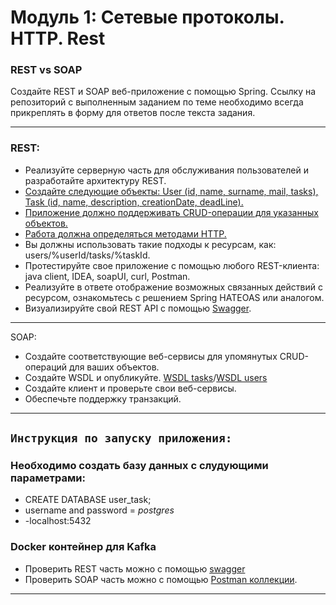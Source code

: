 # Модуль 1: Сетевые протоколы. HTTP. Rest

### REST vs SOAP
Создайте REST и SOAP веб-приложение с помощью Spring. Ссылку на репозиторий с выполненным заданием по теме необходимо всегда прикреплять в форму для ответов после текста задания.

---

### REST:

- Реализуйте серверную часть для обслуживания пользователей и разработайте архитектуру REST.
- [Создайте следующие объекты: User (id, name, surname, mail, tasks), Task (id, name, description, creationDate, deadLine).](impl/src/main/java/com/reksoft/module1rest/persistance/model)
- [Приложение должно поддерживать CRUD-операции для указанных объектов.](impl/src/main/java/com/reksoft/module1rest/controller/rest)
- [Работа должна определяться методами HTTP.](api/user-task-api.yml)
- Вы должны использовать такие подходы к ресурсам, как: users/%userId/tasks/%taskId.
- Протестируйте свое приложение с помощью любого REST-клиента: java client, IDEA, soapUI, curl, Postman.
- Реализуйте в ответе отображение возможных связанных действий с ресурсом, ознакомьтесь с решением Spring HATEOAS или аналогом.
- Визуализируйте свой REST API с помощью [Swagger](http://localhost:8080/swagger-ui/index.html#/).

---

SOAP:

- Создайте соответствующие веб-сервисы для упомянутых CRUD-операций для ваших объектов.
- Создайте WSDL и опубликуйте. [WSDL tasks](http://localhost:8080/ws/tasks.wsdl)/[WSDL users](http://localhost:8080/ws/users.wsdl)
- Создайте клиент и проверьте свои веб-сервисы.
- Обеспечьте поддержку транзакций.

---

## `Инструкция по запуску приложения:`

### Необходимо создать базу данных с слудующими параметрами:

- CREATE DATABASE user_task;
- username and password = *postgres*
- -localhost:5432

### Docker контейнер для Kafka

- Проверить REST часть можно с помощью [swagger](http://localhost:8080/swagger-ui/index.html#/)
- Проверить SOAP часть можно с помощью [Postman коллекции](postman/SOAP.postman_collection.json).

---
